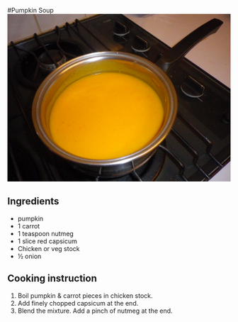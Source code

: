 #Pumpkin Soup 
![Pumpkin Soup](images/pumpkin-soup.jpg)

## Ingredients
- pumpkin
- 1 carrot
- 1 teaspoon nutmeg 
- 1 slice red capsicum
- Chicken or veg stock
- ½ onion

## Cooking instruction
1. Boil pumpkin & carrot pieces in chicken stock.
1. Add finely chopped capsicum at the end.
1. Blend the mixture.  Add a pinch of nutmeg at the end.
